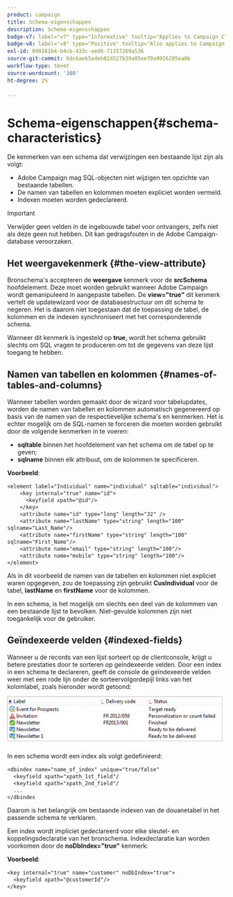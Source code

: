 ```yaml
---
product: campaign
title: Schema-eigenschappen
description: Schema-eigenschappen
badge-v7: label="v7" type="Informative" tooltip="Applies to Campaign Classic v7"
badge-v8: label="v8" type="Positive" tooltip="Also applies to Campaign v8"
exl-id: 099161b4-b4cb-433c-aed6-71157269a536
source-git-commit: 6dc6aeb5adeb82d527b39a05ee70a9926205ea0b
workflow-type: tm+mt
source-wordcount: '380'
ht-degree: 2%

---
```


# Schema-eigenschappen{#schema-characteristics}



De kenmerken van een schema dat verwijzingen een bestaande lijst zijn als volgt:

* Adobe Campaign mag SQL-objecten niet wijzigen ten opzichte van bestaande tabellen.
* De namen van tabellen en kolommen moeten expliciet worden vermeld.
* Indexen moeten worden gedeclareerd.

>[!IMPORTANT]
>
>Verwijder geen velden in de ingebouwde tabel voor ontvangers, zelfs niet als deze geen nut hebben. Dit kan gedragsfouten in de Adobe Campaign-database veroorzaken.

## Het weergavekenmerk {#the-view-attribute}

Bronschema&#39;s accepteren de **weergave** kenmerk voor de **srcSchema** hoofdelement. Deze moet worden gebruikt wanneer Adobe Campaign wordt gemanipuleerd in aangepaste tabellen. De **view=&quot;true&quot;** dit kenmerk vertelt de updatewizard voor de databasestructuur om dit schema te negeren. Het is daarom niet toegestaan dat de toepassing de tabel, de kolommen en de indexen synchroniseert met het corresponderende schema.

Wanneer dit kenmerk is ingesteld op **true**, wordt het schema gebruikt slechts om SQL vragen te produceren om tot de gegevens van deze lijst toegang te hebben.

## Namen van tabellen en kolommen {#names-of-tables-and-columns}

Wanneer tabellen worden gemaakt door de wizard voor tabelupdates, worden de namen van tabellen en kolommen automatisch gegenereerd op basis van de namen van de respectievelijke schema&#39;s en kenmerken. Het is echter mogelijk om de SQL-namen te forceren die moeten worden gebruikt door de volgende kenmerken in te voeren:

* **sqltable** binnen het hoofdelement van het schema om de tabel op te geven;
* **sqlname** binnen elk attribuut, om de kolommen te specificeren.

**Voorbeeld**:

```
<element label="Individual" name="individual" sqltable="individual">
    <key internal="true" name="id">
      <keyfield xpath="@id"/>
    </key> 
    <attribute name="id" type="long" length="32" />
    <attribute name="lastName" type="string" length="100" sqlname="Last_Name"/>
    <attribute name="firstName" type="string" length="100" sqlname="First_Name"/>
    <attribute name="email" type="string" length="100"/>
    <attribute name="mobile" type="string" length="100"/>
</element>
```

Als in dit voorbeeld de namen van de tabellen en kolommen niet expliciet waren opgegeven, zou de toepassing zijn gebruikt **CusIndividual** voor de tabel, **lastName** en **firstName** voor de kolommen.

In een schema, is het mogelijk om slechts een deel van de kolommen van een bestaande lijst te bevolken. Niet-gevulde kolommen zijn niet toegankelijk voor de gebruiker.

## Geïndexeerde velden {#indexed-fields}

Wanneer u de records van een lijst sorteert op de clientconsole, krijgt u betere prestaties door te sorteren op geïndexeerde velden. Door een index in een schema te declareren, geeft de console de geïndexeerde velden weer met een rode lijn onder de sorteervolgordepijl links van het kolomlabel, zoals hieronder wordt getoond:

![](assets/s_ncs_integration_mapping_index.png)

In een schema wordt een index als volgt gedefinieerd:

```
<dbindex name="name_of_index" unique="true/false"
  <keyfield xpath="xpath_1st_field"/
  <keyfield xpath="xpath_2nd_field"/
  ...
</dbindex
```

Daarom is het belangrijk om bestaande indexen van de douanetabel in het passende schema te verklaren.

Een index wordt impliciet gedeclareerd voor elke sleutel- en koppelingsdeclaratie van het bronschema. Indexdeclaratie kan worden voorkomen door de **noDbIndex=&quot;true&quot;** kenmerk:

**Voorbeeld**:

```
<key internal="true" name="customer" noDbIndex="true">
  <keyfield xpath="@customerId"/>
</key>
```
